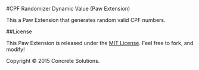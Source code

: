#CPF Randomizer Dynamic Value (Paw Extension)

This a Paw Extension that generates random valid CPF numbers.

##License

This Paw Extension is released under the [MIT License](LICENSE). Feel free to fork, and modify!

Copyright © 2015 Concrete Solutions.
